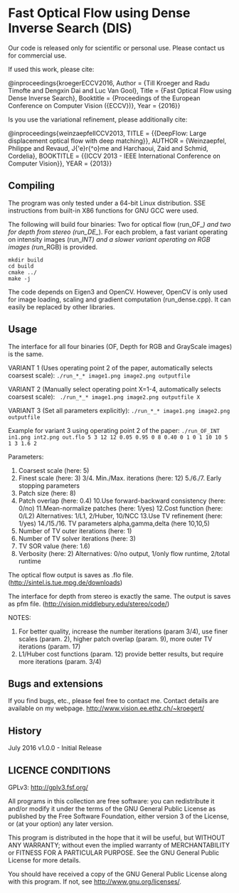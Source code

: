 # Fast Optical Flow using Dense Inverse Search (DIS) #

Our code is released only for scientific or personal use.
Please contact us for commercial use.

If used this work, please cite:

@inproceedings{kroegerECCV2016,
  Author    = {Till Kroeger and Radu Timofte and Dengxin Dai and Luc Van Gool},
  Title     = {Fast Optical Flow using Dense Inverse Search},
  Booktitle = {Proceedings of the European Conference on Computer Vision ({ECCV})},
  Year      = {2016}}

Is you use the variational refinement, please additionally cite:

@inproceedings{weinzaepfelICCV2013,
  TITLE = {{DeepFlow: Large displacement optical flow with deep matching}},
  AUTHOR = {Weinzaepfel, Philippe and Revaud, J{\'e}r{\^o}me and Harchaoui, Zaid and Schmid, Cordelia},
  BOOKTITLE = {{ICCV 2013 - IEEE International Conference on Computer Vision}},
  YEAR = {2013}}

  
  
  
## Compiling ##

The program was only tested under a 64-bit Linux distribution.
SSE instructions from built-in X86 functions for GNU GCC were used.

The following will build four binaries: 
Two for optical flow (run_OF_*) and two for depth from stereo (run_DE_*).
For each problem, a fast variant operating on intensity images (run_*_INT) and 
a slower variant operating on RGB images (run_*_RGB) is provided.

```
mkdir build
cd build
cmake ../
make -j
```

The code depends on Eigen3 and OpenCV. However, OpenCV is only used for image loading, 
scaling and gradient computation (run_dense.cpp). It can easily be replaced by other libraries.
      
      
      
      
## Usage ##
The interface for all four binaries (OF, Depth for RGB and GrayScale images) is the same.

VARIANT 1 (Uses operating point 2 of the paper, automatically selects coarsest scale):
` ./run_*_* image1.png image2.png outputfile `


VARIANT 2 (Manually select operating point X=1-4, automatically selects coarsest scale):
`  ./run_*_* image1.png image2.png outputfile X `


VARIANT 3 (Set all parameters explicitly):
` ./run_*_* image1.png image2.png outputfile `


Example for variant 3 using operating point 2 of the paper:
` ./run_OF_INT in1.png int2.png out.flo 5 3 12 12 0.05 0.95 0 8 0.40 0 1 0 1 10 10 5 1 3 1.6 2  `


Parameters:
1. Coarsest scale                               (here: 5)
2. Finest scale                                 (here: 3)
3/4. Min./Max. iterations                       (here: 12)
5./6./7. Early stopping parameters
8. Patch size                                   (here: 8)
9. Patch overlap                                (here: 0.4)
10.Use forward-backward consistency             (here: 0/no)
11.Mean-normalize patches                       (here: 1/yes)
12.Cost function                                (here: 0/L2)  Alternatives: 1/L1, 2/Huber, 10/NCC
13.Use TV refinement                            (here: 1/yes)
14./15./16. TV parameters alpha,gamma,delta     (here 10,10,5)
17. Number of TV outer iterations               (here: 1)
18. Number of TV solver iterations              (here: 3)
19. TV SOR value                                (here: 1.6)
20. Verbosity                                   (here: 2) Alternatives: 0/no output, 1/only flow runtime, 2/total runtime


The optical flow output is saves as .flo file.
(http://sintel.is.tue.mpg.de/downloads)

The interface for depth from stereo is exactly the same. The output is saves as pfm file.
(http://vision.middlebury.edu/stereo/code/)


NOTES:
1. For better quality, increase the number iterations (param 3/4), use finer scales (param. 2), higher patch overlap (param. 9), more outer TV iterations (param. 17)
2. L1/Huber cost functions (param. 12) provide better results, but require more iterations (param. 3/4)



## Bugs and extensions ##

If you find bugs, etc., please feel free to contact me.
Contact details are available on my webpage.
http://www.vision.ee.ethz.ch/~kroegert/



## History ##

July 2016 v1.0.0 - Initial Release




## LICENCE CONDITIONS ##

GPLv3: http://gplv3.fsf.org/

All programs in this collection are free software: 
you can redistribute it and/or modify
it under the terms of the GNU General Public License as published by
the Free Software Foundation, either version 3 of the License, or
(at your option) any later version.

This program is distributed in the hope that it will be useful,
but WITHOUT ANY WARRANTY; without even the implied warranty of
MERCHANTABILITY or FITNESS FOR A PARTICULAR PURPOSE.  See the
GNU General Public License for more details.

You should have received a copy of the GNU General Public License
along with this program.  If not, see <http://www.gnu.org/licenses/>.











